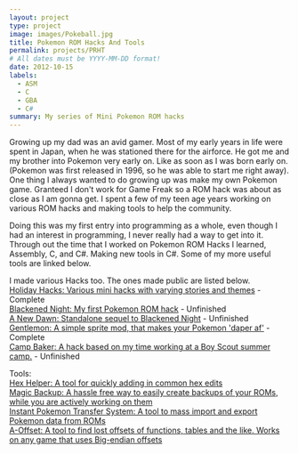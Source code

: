 ```yaml
---
layout: project
type: project
image: images/Pokeball.jpg
title: Pokemon ROM Hacks And Tools
permalink: projects/PRHT
# All dates must be YYYY-MM-DD format!
date: 2012-10-15
labels:
  - ASM
  - C
  - GBA
  - C#
summary: My series of Mini Pokemon ROM hacks
---
```


Growing up my dad was an avid gamer. Most of my early years in life were spent in Japan, when he was stationed there for the airforce.
He got me and my brother into Pokemon very early on. Like as soon as I was born early on.(Pokemon was first released in 1996, so he was able to start me right away).
One thing I always wanted to do growing up was make my own Pokemon game. Granteed I don't work for Game Freak so a ROM hack was about as close as I am gonna get.
I spent a few of my teen age years working on various ROM hacks and making tools to help the community.

Doing this was my first entry into programming as a whole, even though I had an interest in programming, I never really had a way to get into it.
Through out the time that I worked on Pokemon ROM Hacks I learned, Assembly, C, and C#. Making new tools in C#. Some of my more useful tools are linked below.
  
I made various Hacks too. The ones made public are listed below.  
[Holiday Hacks: Various mini hacks with varying stories and themes](https://www.pokecommunity.com/showthread.php?t=339585) - Complete  
[Blackened Night: My first Pokemon ROM hack](https://www.pokecommunity.com/showthread.php?t=302424) - Unfinished  
[A New Dawn: Standalone sequel to Blackened Night](https://www.pokecommunity.com/showthread.php?t=359943) - Unfinished  
[Gentlemon: A simple sprite mod, that makes your Pokemon 'daper af'](https://www.pokecommunity.com/showthread.php?t=368132) - Complete  
[Camp Baker: A hack based on my time working at a Boy Scout summer camp.](https://www.pokecommunity.com/showthread.php?t=321555) - Unfinished  

Tools:  
[Hex Helper: A tool for quickly adding in common hex edits](https://www.pokecommunity.com/showthread.php?t=338884)  
[Magic Backup: A hassle free way to easily create backups of your ROMs, while you are actively working on them](https://www.pokecommunity.com/showthread.php?t=388547)  
[Instant Pokemon Transfer System: A tool to mass import and export Pokemon data from ROMs](https://www.pokecommunity.com/showthread.php?t=361135)  
[A-Offset: A tool to find lost offsets of functions, tables and the like. Works on any game that uses Big-endian offsets](https://www.pokecommunity.com/showthread.php?t=347441)  
